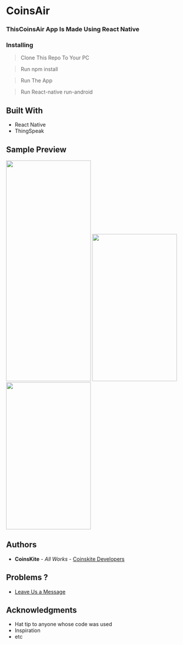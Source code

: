 # CoinsAir

### ThisCoinsAir App Is Made Using React Native 

### Installing

> Clone This Repo To Your PC 

> Run npm install

> Run The App

> Run React-native run-android

## Built With

* React Native
* ThingSpeak

## Sample Preview

<img src="https://user-images.githubusercontent.com/61349423/111869770-e422e280-89a6-11eb-8f2d-fc963845b000.png" width="230" height="600"> <img src="https://user-images.githubusercontent.com/61349423/111869793-03217480-89a7-11eb-88c7-8d6cb1e4149c.png" width="230" height="400"> <img src="https://user-images.githubusercontent.com/61349423/111869797-061c6500-89a7-11eb-887c-0ca7d4814306.png" width="230" height="400">


## Authors

* **CoinsKite** - *All Works* - [Coinskite Developers](https://github.com/Coins-Kite)

## Problems ?

* [Leave Us a Message](https://coinskite.com/)

## Acknowledgments

* Hat tip to anyone whose code was used
* Inspiration
* etc
